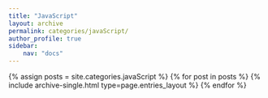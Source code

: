 ```yaml
---
title: "JavaScript"
layout: archive
permalink: categories/javaScript/
author_profile: true
sidebar:
    nav: "docs"
---
```


{% assign posts = site.categories.javaScript %}
{% for post in posts %} {% include archive-single.html type=page.entries_layout %} {% endfor %}